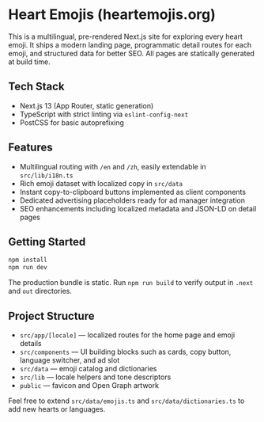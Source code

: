 # Heart Emojis (heartemojis.org)

This is a multilingual, pre-rendered Next.js site for exploring every heart emoji. It ships a modern landing page, programmatic detail routes for each emoji, and structured data for better SEO. All pages are statically generated at build time.

## Tech Stack

- Next.js 13 (App Router, static generation)
- TypeScript with strict linting via `eslint-config-next`
- PostCSS for basic autoprefixing

## Features

- Multilingual routing with `/en` and `/zh`, easily extendable in `src/lib/i18n.ts`
- Rich emoji dataset with localized copy in `src/data`
- Instant copy-to-clipboard buttons implemented as client components
- Dedicated advertising placeholders ready for ad manager integration
- SEO enhancements including localized metadata and JSON-LD on detail pages

## Getting Started

```bash
npm install
npm run dev
```

The production bundle is static. Run `npm run build` to verify output in `.next` and `out` directories.

## Project Structure

- `src/app/[locale]` — localized routes for the home page and emoji details
- `src/components` — UI building blocks such as cards, copy button, language switcher, and ad slot
- `src/data` — emoji catalog and dictionaries
- `src/lib` — locale helpers and tone descriptors
- `public` — favicon and Open Graph artwork

Feel free to extend `src/data/emojis.ts` and `src/data/dictionaries.ts` to add new hearts or languages.
